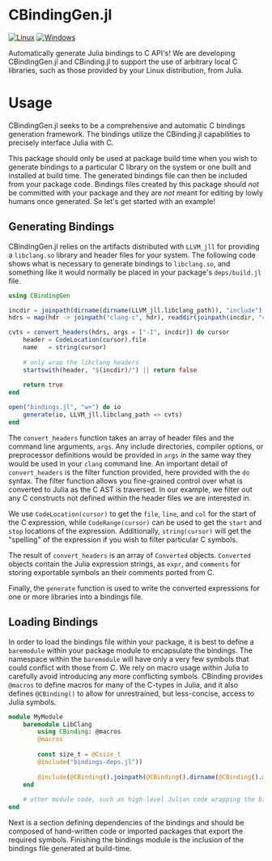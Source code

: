 # CBindingGen.jl

[![Linux](https://travis-ci.com/analytech-solutions/CBindingGen.jl.svg?branch=master)](https://travis-ci.com/analytech-solutions/CBindingGen.jl) [![Windows](https://ci.appveyor.com/api/projects/status/lsudopndgam8cra7/branch/master?svg=true)](https://ci.appveyor.com/project/krrutkow/cbindinggen-jl/branch/master)

Automatically generate Julia bindings to C API's!
We are developing CBindingGen.jl and CBinding.jl to support the use of arbitrary local C libraries, such as those provided by your Linux distribution, from Julia.


# Usage

CBindingGen.jl seeks to be a comprehensive and automatic C bindings generation framework.
The bindings utilize the CBinding.jl capabilities to precisely interface Julia with C.

This package should only be used at package build time when you wish to generate bindings to a particular C library on the system or one built and installed at build time.
The generated bindings file can then be included from your package code.
Bindings files created by this package should _not_ be committed with your package and they are _not_ meant for editing by lowly humans once generated.
Se let's get started with an example!


## Generating Bindings

CBindingGen.jl relies on the artifacts distributed with `LLVM_jll` for providing a `libclang.so` library and header files for your system.
The following code shows what is necessary to generate bindings to `libclang.so`, and something like it would normally be placed in your package's `deps/build.jl` file.

```julia
using CBindingGen

incdir = joinpath(dirname(dirname(LLVM_jll.libclang_path)), "include")
hdrs = map(hdr -> joinpath("clang-c", hdr), readdir(joinpath(incdir, "clang-c")))

cvts = convert_headers(hdrs, args = ["-I", incdir]) do cursor
	header = CodeLocation(cursor).file
	name   = string(cursor)
	
	# only wrap the libclang headers
	startswith(header, "$(incdir)/") || return false
	
	return true
end

open("bindings.jl", "w+") do io
	generate(io, LLVM_jll.libclang_path => cvts)
end

```

The `convert_headers` function takes an array of header files and the command line arguments, `args`.
Any include directories, compiler options, or preprocessor definitions would be provided in `args` in the same way they would be used in your `clang` command line.
An important detail of `convert_headers` is the filter function provided, here provided with the `do` syntax.
The filter function allows you fine-grained control over what is converted to Julia as the C AST is traversed.
In our example, we filter out any C constructs not defined within the header files we are interested in.

We use `CodeLocation(cursor)` to get the `file`, `line`, and `col` for the start of the C expression, while `CodeRange(cursor)` can be used to get the `start` and `stop` locations of the expression.
Additionally, `string(cursor)` will get the "spelling" of the expression if you wish to filter particular C symbols.

The result of `convert_headers` is an array of `Converted` objects.
`Converted` objects contain the Julia expression strings, as `expr`, and `comments` for storing exportable symbols an their comments ported from C.

Finally, the `generate` function is used to write the converted expressions for one or more libraries into a bindings file.


## Loading Bindings

In order to load the bindings file within your package, it is best to define a `baremodule` within your package module to encapsulate the bindings.
The namespace within the `baremodule` will have only a very few symbols that could conflict with those from C.
We rely on macro usage within Julia to carefully avoid introducing any more conflicting symbols.
CBinding provides `@macros` to define macros for many of the C-types in Julia, and it also defines `@CBinding()` to allow for unrestrained, but less-concise, access to Julia symbols.

```julia
module MyModule
	baremodule LibClang
		using CBinding: @macros
		@macros
		
		const size_t = @Csize_t
		@include("bindings-deps.jl"))
		
		@include(@CBinding().joinpath(@CBinding().dirname(@CBinding().@__DIR__), "deps", "bindings.jl"))
	end
	
	# other module code, such as high-level Julian code wrapping the bindings...
end
```

Next is a section defining dependencies of the bindings and should be composed of hand-written code or imported packages that export the required symbols.
Finishing the bindings module is the inclusion of the bindings file generated at build-time.


